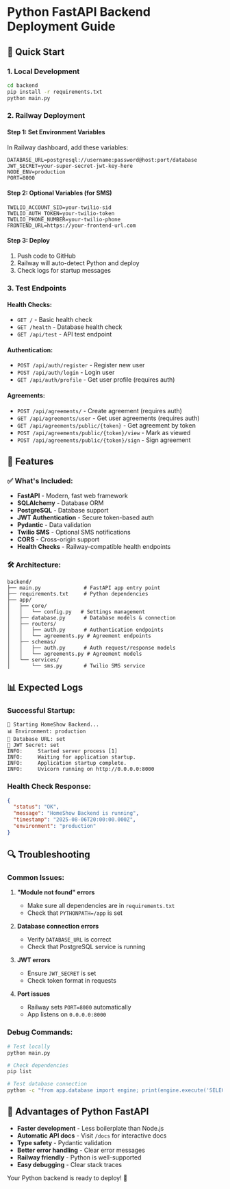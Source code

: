 # Python FastAPI Backend Deployment Guide

## 🚀 Quick Start

### 1. Local Development
```bash
cd backend
pip install -r requirements.txt
python main.py
```

### 2. Railway Deployment

#### Step 1: Set Environment Variables
In Railway dashboard, add these variables:
```
DATABASE_URL=postgresql://username:password@host:port/database
JWT_SECRET=your-super-secret-jwt-key-here
NODE_ENV=production
PORT=8000
```

#### Step 2: Optional Variables (for SMS)
```
TWILIO_ACCOUNT_SID=your-twilio-sid
TWILIO_AUTH_TOKEN=your-twilio-token
TWILIO_PHONE_NUMBER=your-twilio-phone
FRONTEND_URL=https://your-frontend-url.com
```

#### Step 3: Deploy
1. Push code to GitHub
2. Railway will auto-detect Python and deploy
3. Check logs for startup messages

### 3. Test Endpoints

#### Health Checks:
- `GET /` - Basic health check
- `GET /health` - Database health check
- `GET /api/test` - API test endpoint

#### Authentication:
- `POST /api/auth/register` - Register new user
- `POST /api/auth/login` - Login user
- `GET /api/auth/profile` - Get user profile (requires auth)

#### Agreements:
- `POST /api/agreements/` - Create agreement (requires auth)
- `GET /api/agreements/user` - Get user agreements (requires auth)
- `GET /api/agreements/public/{token}` - Get agreement by token
- `POST /api/agreements/public/{token}/view` - Mark as viewed
- `POST /api/agreements/public/{token}/sign` - Sign agreement

## 🔧 Features

### ✅ What's Included:
- **FastAPI** - Modern, fast web framework
- **SQLAlchemy** - Database ORM
- **PostgreSQL** - Database support
- **JWT Authentication** - Secure token-based auth
- **Pydantic** - Data validation
- **Twilio SMS** - Optional SMS notifications
- **CORS** - Cross-origin support
- **Health Checks** - Railway-compatible health endpoints

### 🛠️ Architecture:
```
backend/
├── main.py              # FastAPI app entry point
├── requirements.txt     # Python dependencies
├── app/
│   ├── core/
│   │   └── config.py   # Settings management
│   ├── database.py      # Database models & connection
│   ├── routers/
│   │   ├── auth.py      # Authentication endpoints
│   │   └── agreements.py # Agreement endpoints
│   ├── schemas/
│   │   ├── auth.py      # Auth request/response models
│   │   └── agreements.py # Agreement models
│   └── services/
│       └── sms.py       # Twilio SMS service
```

## 📊 Expected Logs

### Successful Startup:
```
🚀 Starting HomeShow Backend...
📊 Environment: production
🔗 Database URL: set
🔐 JWT Secret: set
INFO:     Started server process [1]
INFO:     Waiting for application startup.
INFO:     Application startup complete.
INFO:     Uvicorn running on http://0.0.0.0:8000
```

### Health Check Response:
```json
{
  "status": "OK",
  "message": "HomeShow Backend is running",
  "timestamp": "2025-08-06T20:00:00.000Z",
  "environment": "production"
}
```

## 🔍 Troubleshooting

### Common Issues:

1. **"Module not found" errors**
   - Make sure all dependencies are in `requirements.txt`
   - Check that `PYTHONPATH=/app` is set

2. **Database connection errors**
   - Verify `DATABASE_URL` is correct
   - Check that PostgreSQL service is running

3. **JWT errors**
   - Ensure `JWT_SECRET` is set
   - Check token format in requests

4. **Port issues**
   - Railway sets `PORT=8000` automatically
   - App listens on `0.0.0.0:8000`

### Debug Commands:
```bash
# Test locally
python main.py

# Check dependencies
pip list

# Test database connection
python -c "from app.database import engine; print(engine.execute('SELECT 1').fetchone())"
```

## 🚀 Advantages of Python FastAPI

- **Faster development** - Less boilerplate than Node.js
- **Automatic API docs** - Visit `/docs` for interactive docs
- **Type safety** - Pydantic validation
- **Better error handling** - Clear error messages
- **Railway friendly** - Python is well-supported
- **Easy debugging** - Clear stack traces

Your Python backend is ready to deploy! 🎉 